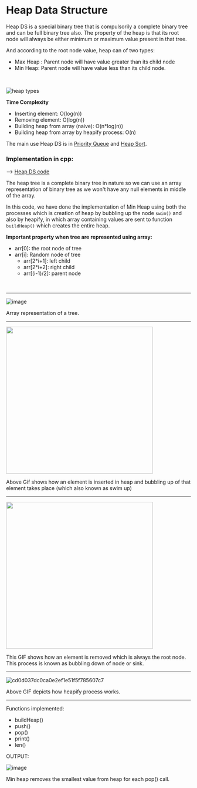 # Heap Data Structure

Heap DS is a special binary tree that is compulsorily a complete binary tree and can be full binary tree also. The property of the heap is that its root node will always be either minimum or maximum value present in that tree.

And according to the root node value, heap can of two types:

- Max Heap : Parent node will have value greater than its child node
- Min Heap: Parent node will have value less than its child node.

<br>

![heap types](https://user-images.githubusercontent.com/62696039/100837103-91282c80-3496-11eb-9f3b-44577b17eb6a.jpeg)

<b> Time Complexity </b>

- Inserting element: O(log(n))
- Removing element: O(log(n))
- Building heap from array (naive): O(n\*log(n))
- Building heap from array by heapify process: O(n)

The main use Heap DS is in [Priority Queue](https://github.com/Gerosh-George/Data-Structure-and-Algorithms/blob/master/Data%20Structure/Queue/PriorityQueue.cpp) and [Heap Sort](https://github.com/Gerosh-George/Data-Structure-and-Algorithms/tree/master/Algorithms/Sorting%20Algorithms/Heap%20Sort).

### Implementation in cpp:

--> <u>[Heap DS code](heap.cpp) </u>

The heap tree is a complete binary tree in nature so we can use an array representation of binary tree as we won't have any null elements in middle of the array.

In this code, we have done the implementation of Min Heap using both the processes which is creation of heap by bubbling up the node `swim()` and also by heapify, in which array containing values are sent to function `buildHeap()` which creates the entire heap.

<b> Important property when tree are represented using array: </b>

- arr[0]: the root node of tree
- arr[i]: Random node of tree
  - arr[2*i+1]: left child
  - arr[2*i+2]: right child
  - arr[(i-1)/2]: parent node

<br> <hr>

![image](https://user-images.githubusercontent.com/62696039/100837763-3c38e600-3497-11eb-9cad-155752d4e3f1.png)

Array representation of a tree.

<hr>

<img src="https://user-images.githubusercontent.com/62696039/100838153-f6c8e880-3497-11eb-8d8d-ca8a6ce02fcf.gif"  width="400">

Above Gif shows how an element is inserted in heap and bubbling up of that element takes place (which also known as swim up)

<hr>

<img src="https://user-images.githubusercontent.com/62696039/100838827-2debc980-3499-11eb-8e68-4fd12acb993c.gif"  width="400">

This GIF shows how an element is removed which is always the root node. This process is known as bubbling down of node or sink.

<hr>

![cd0d037dc0ca0e2ef1e51f5f785607c7](https://user-images.githubusercontent.com/62696039/100840644-342f7500-349c-11eb-9176-86f2a8027075.gif)

Above GIF depicts how heapify process works.

<hr>

Functions implemented:

- buildHeap()
- push()
- pop()
- print()
- len()

OUTPUT:

![image](https://user-images.githubusercontent.com/62696039/100840283-aa7fa780-349b-11eb-836e-54db28b40a71.png)

Min heap removes the smallest value from heap for each pop() call.
